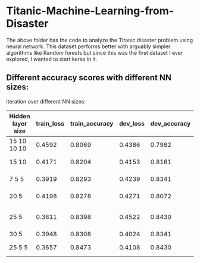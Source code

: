 # Titanic-Machine-Learning-from-Disaster
The above folder has the code to analyze the Titanic disaster problem using neural network. This dataset performs better with arguably simpler algorithms like Random forests but since this was the first dataset I ever explored, I wanted to start keras in it.

## Different accuracy scores with different NN sizes: ##

 iteration over different NN sizes:

 |Hidden layer size   |train_loss    |train_accuracy   |dev_loss   |dev_accuracy  |dropout          | Inference               |
 |--------------------|--------------|-----------------|-----------|--------------|-----------------|-------------------------|
 |15 10 10 10         |0.4592        |0.8069           |0.4386     |0.7982        |no overfitting   |                         |
 |15 10               |0.4171        |0.8204           |0.4153     |0.8161        |no overfitting   |                         |
 |7 5 5               |0.3919        |0.8293           |0.4239     |0.8341        |no overfitting   |                         |
 |20 5                |0.4198        |0.8278           |0.4271     |0.8072        |no overfitting   |                         |
 |25 5                |0.3811        |0.8398           |0.4522     |0.8430        |0.1   0          | 25 best for first layer |  
 |30 5                |0.3948        |0.8308           |0.4024     |0.8341        |0.1   0          |                         |
 |25 5 5              |0.3657        |0.8473           |0.4108     |0.8430        |0.1   0          | even better!!!          |
